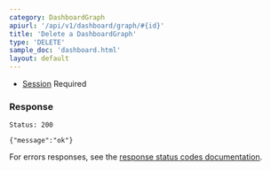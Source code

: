 ```yaml
---
category: DashboardGraph
apiurl: '/api/v1/dashboard/graph/#{id}'
title: 'Delete a DashboardGraph'
type: 'DELETE'
sample_doc: 'dashboard.html'
layout: default
---
```


* [Session](#/authentication) Required

### Response

```Status: 200```

```{"message":"ok"}```

For errors responses, see the [response status codes documentation](#/response-status-codes).
